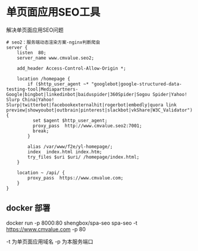 # 单页面应用SEO工具

解决单页面应用SEO问题

```
# seo2：服务端动态渲染方案-nginx判断爬虫
server {
    listen  80;
    server_name www.cmvalue.seo2;

    add_header Access-Control-Allow-Origin *;

    location /homepage {
        if ($http_user_agent ~* "googlebot|google-structured-data-testing-tool|Mediapartners-Google|bingbot|linkedinbot|baiduspider|360Spider|Sogou Spider|Yahoo! Slurp China|Yahoo! Slurp|twitterbot|facebookexternalhit|rogerbot|embedly|quora link preview|showyoubot|outbrain|pinterest|slackbot|vkShare|W3C_Validator") {
          set $agent $http_user_agent;
          proxy_pass  http://www.cmvalue.seo2:7001;
          break;
        }

        alias /var/www/f2e/yl-homepage/;
        index  index.html index.htm;
        try_files $uri $uri/ /homepage/index.html;
    }

    location ~ /api/ {
        proxy_pass  https://www.cmvalue.com;
    }
}
```

## docker 部署

docker run -p 8000:80 shengbox/spa-seo spa-seo -t https://www.cmvalue.com -p 80

-t 为单页面应用域名
-p 为本服务端口